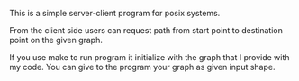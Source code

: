 This is a simple server-client program for posix systems.

From the client side users can request path from start point to destination point on the given graph.

If you use make to run program it initialize with the graph that I provide with my code. You can give to the program your graph as given input shape.
